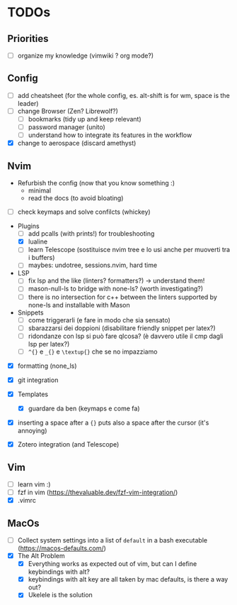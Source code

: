 # TODOs

## Priorities
- [ ] organize my knowledge (vimwiki ? org mode?)

## Config
- [ ] add cheatsheet (for the whole config, es. alt-shift is for wm, space is the leader)
- [ ] change Browser (Zen? Librewolf?)
    - [ ] bookmarks (tidy up and keep relevant)
    - [ ] password manager (unito)
    - [ ] understand how to integrate its features in the workflow

- [x] change to aerospace (discard amethyst)

## Nvim
- Refurbish the config (now that you know something :)
    - minimal
    - read the docs (to avoid bloating)
- [ ] check keymaps and solve confilcts (whickey)

- Plugins
    - [ ] add pcalls (with prints!) for troubleshooting
    - [x] lualine
    - [ ] learn Telescope 
                (sostituisce nvim tree e lo usi anche per muoverti tra i buffers)
    - [ ] maybes: undotree, sessions.nvim, hard time

- LSP
    - [ ] fix lsp and the like (linters? formatters?) -> understand them!
    - [ ] mason-null-ls to bridge with none-ls? (worth investigating?)
    - [ ] there is no intersection for c++
         between the linters supported by none-ls and installable with Mason

- Snippets
    - [ ] come triggerarli (e fare in modo che sia sensato)
    - [ ] sbarazzarsi dei doppioni (disabilitare friendly snippet per latex?)
    - [ ] ridondanze con lsp si può fare qlcosa? (è davvero utile il cmp dagli lsp per latex?)
    - [ ] `^{}` e `_{}` e `\textup{}` che se no impazziamo
      
- [x] formatting (none_ls)
- [x] git integration

- [x] Templates
  - [x]  guardare da ben (keymaps e come fa)

- [x] inserting a space after a `{}` puts also a space after the cursor (it's annoying)
- [x] Zotero integration (and Telescope)

## Vim
- [ ] learn vim :)
- [ ] fzf in vim (https://thevaluable.dev/fzf-vim-integration/)
- [x] .vimrc 

## MacOs
- [ ] Collect system settings into a list of `default` in a bash executable (https://macos-defaults.com/)
- [x] The Alt Problem
    - [x] Everything works as expected out of vim, but can I define keybindings with alt?
    - [x] keybindings with alt key are all taken by mac defaults, is there a way out?
    - [x] Ukelele is the solution
